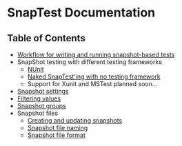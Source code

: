 # SnapTest Documentation

## Table of Contents

- [Workflow for writing and running snapshot-based tests](WorkflowOverview.md)
- SnapShot testing with different testing frameworks
    - [NUnit](NUnitIntro.md)
    - [Naked SnapTest'ing with no testing framework](NakedSnapTest.md)
    - Support for Xunit and MSTest planned soon...
- [Snapshot settings](SnapshotSettings.md)
- [Filtering values](Filtering.md)
- [Snapshot groups](SnapshotGroups.md)
- Snapshot files
    - [Creating and updating snapshots](CreatingAndUpdatingSnapshots.md)
    - [Snapshot file naming](SnapshotFileNaming.md)
    - [Snapshot file format](SnapshotFileFormat.md)
